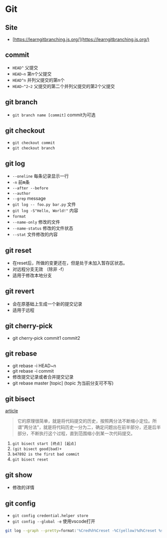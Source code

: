 # Git

## Site
- [https://learngitbranching.js.org/](https://learngitbranching.js.org/)

## commit
- `HEAD^` 父提交
- `HEAD~n` 第n个父提交
- `HEAD^n` 并列父提交的第n个
- `HEAD~^2~2` 父提交的第二个并列父提交的第2个父提交

## git branch
- `git branch name [commit]` commit为可选

## git checkout
- `git checkout commit`
- `git checkout branch`

## git log
- `--oneline` 每条记录显示一行
- `-n` 前**n**条
- `--after --before` 
- `--author`
- `--grep` message
- `git log -- foo.py bar.py` 文件
- `git log -S"Hello, World!"` 内容
- `format`
- `--name-only` 修改的文件
- `--name-status` 修改的文件状态
- `--stat` 文件修改的内容


## git reset
- 在reset后，所做的变更还在，但是处于未加入暂存区状态。
- 对远程分支无效 （除非 -f）
- 适用于修改本地分支

## git revert
- 会在原基础上生成一个新的提交记录
- 适用于远程

## git cherry-pick
- git cherry-pick commit1 commit2

## git rebase
- git rebase -i HEAD~n
- git rebase -i commit
- 修改提交记录或者合并提交记录
- git rebase master [topic] (topic 为当前分支可不写)

## git bisect
[article](http://www.ruanyifeng.com/blog/2018/12/git-bisect.html)
> 它的原理很简单，就是将代码提交的历史，按照两分法不断缩小定位。所谓"两分法"，就是将代码历史一分为二，确定问题出在前半部分，还是后半部分，不断执行这个过程，直到范围缩小到某一次代码提交。
1. `git bisect start [终点] [起点]`
2. `(git bisect good|bad)+`
3. `b47892 is the first bad commit`
4. `git bisect reset`

## git show
- 修改的详情

## git config
- `git config credential.helper store`
- `git config --global -e` 使用vscode打开

```bash
git log --graph --pretty=format:'%Cred%h%Creset -%C(yellow)%d%Creset %s %Cgreen(%cd)%Creset' --abbrev-commit --date=short
```